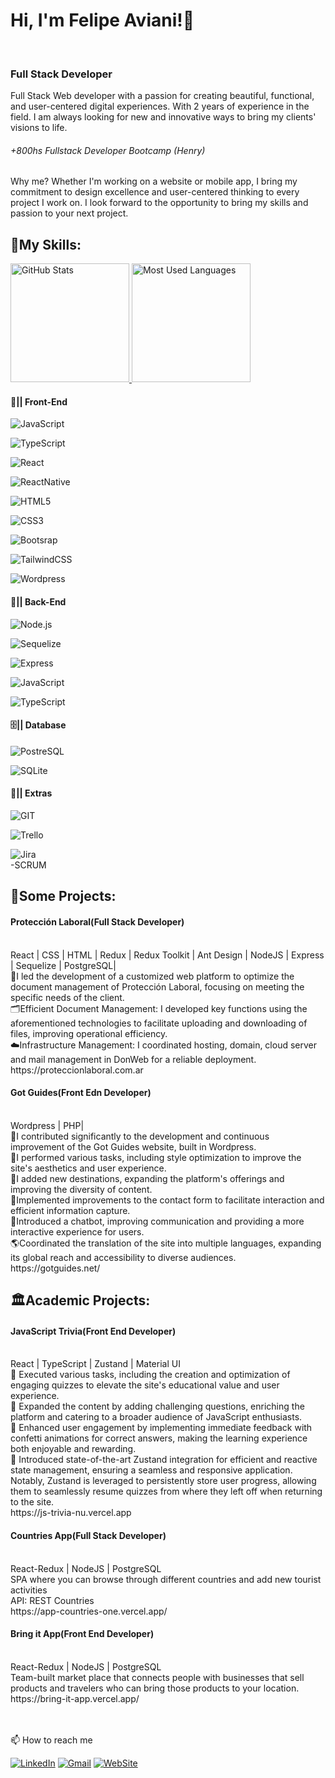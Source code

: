 ###  <h1> Hi, I'm Felipe Aviani!👋 </h1> <br>
### <h3> Full Stack Developer </h3>

Full Stack Web developer with a passion for creating beautiful, functional, and user-centered digital experiences. With 2 years of experience in the field. I am always looking for new and innovative ways to bring my clients' visions to life.
<h6>+800hs Fullstack Developer Bootcamp (Henry)</h6>

Why me? 
Whether I'm working on a website or mobile app, I bring my commitment to design excellence and user-centered thinking to every project I work on. I look forward to the opportunity to bring my skills and passion to your next project.

<h2>📃My Skills:</h2>

 <a href="#" >
    <img height="190rem" alt="GitHub Stats" src="https://github-readme-stats.vercel.app/api?username=Felipao22&show_icons=true&title_color=007acc&icon_color=007acc&text_color=007acc&bg_color=00000000&border_radius=15&border_color=00000000&count_private=true&hide=contribs&hide_rank=true"/>
  </a>

 <a href="#">
    <img height="190rem" alt="Most Used Languages" src="https://github-readme-stats.vercel.app/api/top-langs/?username=Felipao22&langs_count=6&layout=compact&title_color=007acc&icon_color=007acc&text_color=007acc&bg_color=00000000&border_radius=15&border_color=00000000&hide=jupyter%20notebook"/>
  </a>

<h4>🎨|| Front-End</h4>

![JavaScript](https://img.shields.io/badge/JavaScript-323330?style=for-the-badge&logo=javascript&logoColor=F7DF1E)

![TypeScript](https://img.shields.io/badge/TypeScript-007ACC?style=for-the-badge&logo=typescript&logoColor=white)

![React](https://img.shields.io/badge/React-20232A?style=for-the-badge&logo=react&logoColor=61DAFB)

![ReactNative](https://img.shields.io/badge/React_Native-20232A?style=for-the-badge&logo=react&logoColor=61DAFB)

![HTML5](https://img.shields.io/badge/HTML5-E34F26?style=for-the-badge&logo=html5&logoColor=white)

![CSS3](https://img.shields.io/badge/CSS3-1572B6?style=for-the-badge&logo=css3&logoColor=white)

![Bootsrap](https://img.shields.io/badge/Bootstrap-563D7C?style=for-the-badge&logo=bootstrap&logoColor=white)

![TailwindCSS](https://img.shields.io/badge/Tailwind_CSS-38B2AC?style=for-the-badge&logo=tailwind-css&logoColor=white)

![Wordpress](https://img.shields.io/badge/Wordpress-38B2AC?style=for-the-badge&logo=Wordpress-css&logoColor=white)


<h4>🔌|| Back-End</h4>

![Node.js](https://img.shields.io/badge/Node.js-339933?style=for-the-badge&logo=nodedotjs&logoColor=white)

![Sequelize](https://img.shields.io/badge/Sequelize-52B0E7?style=for-the-badge&logo=Sequelize&logoColor=white)

![Express](https://img.shields.io/badge/Express.js-000000?style=for-the-badge&logo=express&logoColor=white)

![JavaScript](https://img.shields.io/badge/JavaScript-323330?style=for-the-badge&logo=javascript&logoColor=F7DF1E)

![TypeScript](https://img.shields.io/badge/TypeScript-007ACC?style=for-the-badge&logo=typescript&logoColor=white)

<h4>🗄️|| Database</h4>

![PostreSQL](https://img.shields.io/badge/PostgreSQL-316192?style=for-the-badge&logo=postgresql&logoColor=white)

![SQLite](https://img.shields.io/badge/SQLite-07405E?style=for-the-badge&logo=sqlite&logoColor=white)

<h4>📃|| Extras</h4>

![GIT](https://img.shields.io/badge/GIT-E44C30?style=for-the-badge&logo=git&logoColor=white)

![Trello](https://img.shields.io/badge/Trello-0052CC?style=for-the-badge&logo=trello&logoColor=white)

![Jira](https://img.shields.io/badge/Jira-0052CC?style=for-the-badge&logo=Jira&logoColor=white)<br>
-SCRUM<br>



<h2>🚀Some Projects:</h2>
<h4>Protección Laboral(Full Stack Developer)</h4><br> 
React | CSS | HTML | Redux | Redux Toolkit | Ant Design | NodeJS | Express | Sequelize | PostgreSQL| <br>
🔹I led the development of a customized web platform to optimize the document management of Protección Laboral,
focusing on meeting the specific needs of the client.<br>
🗂️Efficient Document Management: I developed key functions using the aforementioned technologies to facilitate uploading and
downloading of files, improving operational efficiency.<br>
☁️Infrastructure Management: I coordinated hosting, domain, cloud server and mail management in DonWeb for a reliable deployment.<br>
https://proteccionlaboral.com.ar<br>

<h4>Got Guides(Front Edn Developer)</h4><br> 
Wordpress | PHP| <br>
🔹I contributed significantly to the development and continuous improvement of the Got Guides website, built in Wordpress.<br>
🔹I performed various tasks, including style optimization to improve the site's aesthetics and user experience.<br>
🔹I added new destinations, expanding the platform's offerings and improving the diversity of content.<br>
🔹Implemented improvements to the contact form to facilitate interaction and efficient information capture.<br>
🤖Introduced a chatbot, improving communication and providing a more interactive experience for users.<br>
🌎Coordinated the translation of the site into multiple languages, expanding its global reach and accessibility to diverse audiences.<br>
https://gotguides.net/<br>

<h2>🏛️Academic Projects:</h2>

<h4>JavaScript Trivia(Front End Developer)</h4><br> 
React | TypeScript | Zustand | Material UI<br>
🔹 Executed various tasks, including the creation and optimization of engaging quizzes to elevate the site's educational value and user experience.<br>
🔹 Expanded the content by adding challenging questions, enriching the platform and catering to a broader audience of JavaScript enthusiasts.<br>
🔹 Enhanced user engagement by implementing immediate feedback with confetti animations for correct answers, making the learning experience both enjoyable and rewarding.<br>
🔹 Introduced state-of-the-art Zustand integration for efficient and reactive state management, ensuring a seamless and responsive application. Notably, Zustand is leveraged to persistently store user progress, allowing them to seamlessly resume quizzes from where they left off when returning to the site.<br>
https://js-trivia-nu.vercel.app<br>

<h4>Countries App(Full Stack Developer)</h4><br> 
React-Redux | NodeJS | PostgreSQL<br>
SPA where you can browse through different countries and add new tourist activities<br>
API: REST Countries<br>
https://app-countries-one.vercel.app/<br>

<h4>Bring it App(Front End Developer)</h4><br>
React-Redux | NodeJS | PostgreSQL<br>
Team-built market place that connects people with businesses that sell products and travelers who can bring those products to your location.<br>
https://bring-it-app.vercel.app/<br>
<br>
<br>

📫 How to reach me

[![LinkedIn](https://img.shields.io/badge/LinkedIn-0077B5?style=for-the-badge&logo=linkedin&logoColor=white)](https://www.linkedin.com/in/felipeaviani/)
[![Gmail](https://img.shields.io/badge/Gmail-D14836?style=for-the-badge&logo=gmail&logoColor=white)](mailto:felipeaviani@gmail.com)
[![WebSite](https://img.shields.io/badge/website-000000?style=for-the-badge&logo=About.me&logoColor=white)](https://myportfolio-felipe.netlify.app/)
